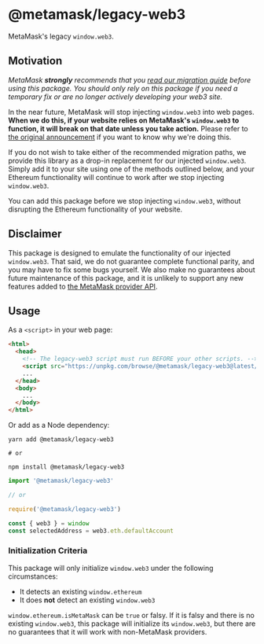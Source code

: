 # @metamask/legacy-web3

MetaMask's legacy `window.web3`.

## Motivation

_MetaMask **strongly** recommends that you [read our migration guide](https://docs.metamask.io/guide/provider-migration.html#replacing-window-web3) before using this package._
_You should only rely on this package if you need a temporary fix or are no longer actively developing your web3 site._

In the near future, MetaMask will stop injecting `window.web3` into web pages.
**When we do this, if your website relies on MetaMask's `window.web3` to function, it will break on that date unless you take action.**
Please refer to [the original announcement](https://medium.com/metamask/no-longer-injecting-web3-js-4a899ad6e59e) if you want to know why we're doing this.

If you do not wish to take either of the recommended migration paths, we provide this library as a drop-in replacement for our injected `window.web3`.
Simply add it to your site using one of the methods outlined below, and your Ethereum functionality will continue to work after we stop injecting `window.web3`.

You can add this package before we stop injecting `window.web3`, without disrupting the Ethereum functionality of your website.

## Disclaimer

This package is designed to emulate the functionality of our injected `window.web3`.
That said, we do not guarantee complete functional parity, and you may have to fix some bugs yourself.
We also make no guarantees about future maintenance of this package, and it is unlikely to support any new features added to [the MetaMask provider API](https://docs.metamask.io/guide/ethereum-provider.html).

## Usage

As a `<script>` in your web page:

```html
<html>
  <head>
    <!-- The legacy-web3 script must run BEFORE your other scripts. -->
    <script src="https://unpkg.com/browse/@metamask/legacy-web3@latest/dist/metamask.web3.min.js"></script>
    ...
  </head>
  <body>
    ...
  </body>
</html>
```

Or add as a Node dependency:

```shell
yarn add @metamask/legacy-web3

# or

npm install @metamask/legacy-web3
```

```javascript
import '@metamask/legacy-web3'

// or

require('@metamask/legacy-web3')

const { web3 } = window
const selectedAddress = web3.eth.defaultAccount
```

### Initialization Criteria

This package will only initialize `window.web3` under the following circumstances:

- It detects an existing `window.ethereum`
- It does **not** detect an existing `window.web3`

`window.ethereum.isMetaMask` can be `true` or falsy.
If it is falsy and there is no existing `window.web3`, this package will initialize its `window.web3`, but there are no guarantees that it will work with non-MetaMask providers.
